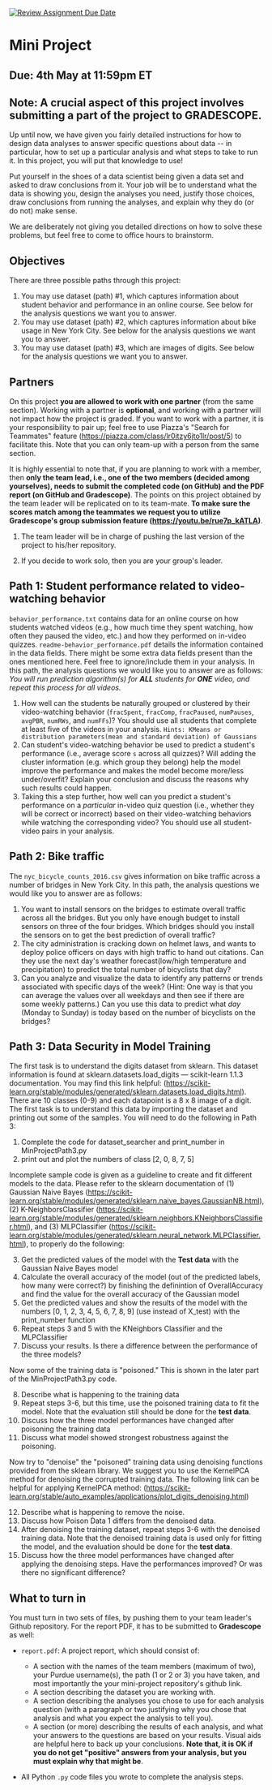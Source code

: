 [![Review Assignment Due Date](https://classroom.github.com/assets/deadline-readme-button-22041afd0340ce965d47ae6ef1cefeee28c7c493a6346c4f15d667ab976d596c.svg)](https://classroom.github.com/a/Igr_yt9T)
# Mini Project
## Due: 4th May at 11:59pm ET

## Note: A crucial aspect of this project involves submitting a part of the project to GRADESCOPE.

Up until now, we have given you fairly detailed instructions for how to design data analyses to answer specific questions about data -- in particular, how to set up a particular analysis and what steps to take to run it. In this project, you will put that knowledge to use!

Put yourself in the shoes of a data scientist being given a data set and asked to draw conclusions from it. Your job will be to understand what the data is showing you, design the analyses you need, justify those choices, draw conclusions from running the analyses, and explain why they do (or do not) make sense.

We are deliberately not giving you detailed directions on how to solve these problems, but feel free to come to office hours to brainstorm.

## Objectives
There are three possible paths through this project:

1. You may use dataset (path) #1, which captures information about student behavior and performance in an online course. See below for the analysis questions we want you to answer.
2. You may use dataset (path) #2, which captures information about bike usage in New York City. See below for the analysis questions we want you to answer.
3. You may use dataset (path) #3, which are images of digits. See below for the analysis questions we want you to answer.

## Partners

On this project **you are allowed to work with one partner** (from the same section). Working with a partner is **optional**, and working with a partner will not impact how the project is graded. If you want to work with a partner, it is your responsibility to pair up; feel free to use Piazza's "Search for Teammates" feature (https://piazza.com/class/lr0itzy6jto1lr/post/5) to facilitate this. Note that you can only team-up with a person from the same section.

It is highly essential to note that, if you are planning to work with a member, then **only the team lead, i.e., one of the two members (decided among yourselves), needs to submit the completed code (on GitHub) and the PDF report (on GitHub and Gradescope)**. The points on this project obtained by the team leader will be replicated on to its team-mate. **To make sure the scores match among the teammates we request you to utilize Gradescope's group submission feature (https://youtu.be/rue7p_kATLA)**.

1. The team leader will be in charge of pushing the last version of the project to his/her repository. 

2. If you decide to work solo, then you are your group's leader. 

## Path 1: Student performance related to video-watching behavior

`behavior_performance.txt` contains data for an online course on how students watched videos (e.g., how much time they spent watching, how often they paused the video, etc.) and how they performed on in-video quizzes. `readme-behavior_performance.pdf` details the information contained in the data fields. There might be some extra data fields present than the ones mentioned here. Feel free to ignore/include them in your analysis. In this path, the analysis questions we would like you to answer are as follows:
_You will run prediction algorithm(s) for __ALL__ students for __ONE__ video, and repeat this process for all videos._
1. How well can the students be naturally grouped or clustered by their video-watching behavior (`fracSpent`, `fracComp`, `fracPaused`, `numPauses`, `avgPBR`, `numRWs`, and `numFFs`)? You should use all students that complete at least five of the videos in your analysis.
`Hints: KMeans or distribution parameters(mean and standard deviation) of Gaussians`
2. Can student's video-watching behavior be used to predict a student's performance (i.e., average score `s` across all quizzes)? Will adding the cluster information (e.g. which group they belong) help the model improve the performance and makes the model become more/less under/overfit? Explain your conclusion and discuss the reasons why such results could happen.
3. Taking this a step further, how well can you predict a student's performance on a *particular* in-video quiz question (i.e., whether they will be correct or incorrect) based on their video-watching behaviors while watching the corresponding video? You should use all student-video pairs in your analysis.

## Path 2: Bike traffic

The `nyc_bicycle_counts_2016.csv` gives information on bike traffic across a number of bridges in New York City. In this path, the analysis questions we would like you to answer are as follows:

1. You want to install sensors on the bridges to estimate overall traffic across all the bridges. But you only have enough budget to install sensors on three of the four bridges. Which bridges should you install the sensors on to get the best prediction of overall traffic?
2. The city administration is cracking down on helmet laws, and wants to deploy police officers on days with high traffic to hand out citations. Can they use the next day's weather forecast(low/high temperature and precipitation) to predict the total number of bicyclists that day? 
3. Can you analyze and visualize the data to identify any patterns or trends associated with specific days of the week? (Hint: One way is that you can average the values over all weekdays and then see if there are some weekly patterns.) Can you use this data to predict what *day* (Monday to Sunday) is today based on the number of bicyclists on the bridges?
   
## Path 3: Data Security in Model Training

The first task is to understand the digits dataset from sklearn. This dataset information is found at sklearn.datasets.load_digits — scikit-learn 1.1.3 documentation. You may find this link helpful: (https://scikit-learn.org/stable/modules/generated/sklearn.datasets.load_digits.html). There are 10 classes (0-9) and each datapoint is a 8 x 8 image of a digit. 
The first task is to understand this data by importing the dataset and printing out some of the samples. You will need to do the following in Path 3:

1. Complete the code for dataset_searcher and print_number in MinProjectPath3.py
2. print out and plot the numbers of class [2, 0, 8, 7, 5]

Incomplete sample code is given as a guideline to create and fit different models to the data. Please refer to the sklearn documentation of (1) Gaussian Naive Bayes (https://scikit-learn.org/stable/modules/generated/sklearn.naive_bayes.GaussianNB.html), (2) K-NeighborsClassifier (https://scikit-learn.org/stable/modules/generated/sklearn.neighbors.KNeighborsClassifier.html), and (3) MLPClassifier (https://scikit-learn.org/stable/modules/generated/sklearn.neural_network.MLPClassifier.html), to properly do the following:

3. Get the predicted values of the model with the **Test data** with the Gaussian Naive Bayes model
4. Calculate the overall accuracy of the model (out of the predicted labels, how many were correct?) by finishing the definintion of OverallAccuracy and find the value for the overall accuracy of the Gaussian model
5. Get the predicted values and show the results of the model with the numbers [0, 1, 2, 3, 4, 5, 6, 7, 8, 9] (use instead of X_test) with the print_number function
6. Repeat steps 3 and 5 with the KNeighbors Classifier and the MLPClassifier
7. Discuss your results. Is there a difference between the performance of the three models?

Now some of the training data is "poisoned." This is shown in the later part of the MinProjectPath3.py code.

8. Describe what is happening to the training data
9. Repeat steps 3-6, but this time, use the poisoned training data to fit the model. Note that the evaluation still should be done for the **test data**. 
10. Discuss how the three model performances have changed after poisoning the training data
11. Discuss what model showed strongest robustness against the poisoning. 

Now try to "denoise" the "poisoned" training data using denoising functions provided from the sklearn library. 
We suggest you to use the KernelPCA method for denoising the corrupted training data. The following link can be helpful for applying KernelPCA method: (https://scikit-learn.org/stable/auto_examples/applications/plot_digits_denoising.html)

12. Describe what is happening to remove the noise.
13. Discuss how Poison Data 1 differs from the denoised data.
14. After denoising the training dataset, repeat steps 3-6 with the denoised training data. Note that the denoised training data is used only for fitting the model, and the evaluation should be done for the **test data**. 
15. Discuss how the three model performances have changed after applying the denoising steps. Have the performances improved? Or was there no significant difference? 

## What to turn in
You must turn in two sets of files, by pushing them to your team leader's Github repository. For the report PDF, it has to be submitted to **Gradescope** as well:

* `report.pdf`: A project report, which should consist of:
  * A section with the names of the team members (maximum of two), your Purdue username(s), the path (1 or 2 or 3) you have taken, and most importantly the your mini-project repository's github link.
  * A section describing the dataset you are working with.
  * A section describing the analyses you chose to use for each analysis question (with a paragraph or two justifying why you chose that analysis and what you expect the analysis to tell you).
  * A section (or more) describing the results of each analysis, and what your answers to the questions are based on your results. Visual aids are helpful here to back up your conclusions. **Note that, it is OK if you do not get "positive" answers from your analysis, but you must explain why that might be**.

* All Python `.py` code files you wrote to complete the analysis steps.
